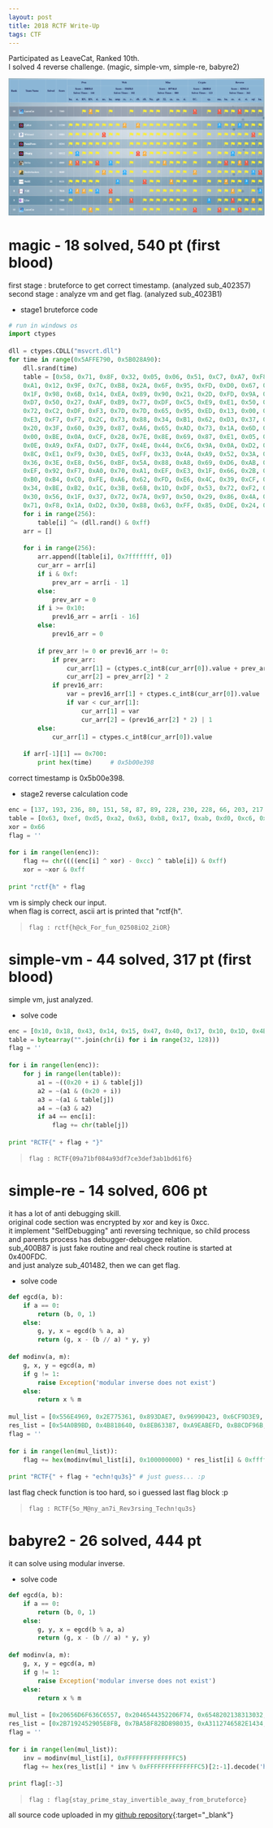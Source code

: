 ```yaml
---
layout: post
title: 2018 RCTF Write-Up
tags: CTF
---
```


Participated as LeaveCat, Ranked 10th.  
I solved 4 reverse challenge. (magic, simple-vm, simple-re, babyre2)

![rank](/images/2018-RCTF-Write-Up/2018_RCTF_Rank.png)

# magic - 18 solved, 540 pt (first blood)
first stage : bruteforce to get correct timestamp. (analyzed sub\_402357)  
second stage : analyze vm and get flag. (analyzed sub\_4023B1)

* stage1 bruteforce code

```python
# run in windows os
import ctypes

dll = ctypes.CDLL("msvcrt.dll")
for time in range(0x5AFFE790, 0x5B028A90):
	dll.srand(time)
	table = [0x58, 0x71, 0x8F, 0x32, 0x05, 0x06, 0x51, 0xC7, 0xA7, 0xF8, 0x3A, 0xE1, 0x06, 0x48, 0x82, 0x09, 
	0xA1, 0x12, 0x9F, 0x7C, 0xB8, 0x2A, 0x6F, 0x95, 0xFD, 0xD0, 0x67, 0xC8, 0xE3, 0xCE, 0xAB, 0x12, 
	0x1F, 0x98, 0x6B, 0x14, 0xEA, 0x89, 0x90, 0x21, 0x2D, 0xFD, 0x9A, 0xBB, 0x47, 0xCC, 0xEA, 0x9C, 
	0xD7, 0x50, 0x27, 0xAF, 0xB9, 0x77, 0xDF, 0xC5, 0xE9, 0xE1, 0x50, 0xD3, 0x38, 0x89, 0xEF, 0x2D, 
	0x72, 0xC2, 0xDF, 0xF3, 0x7D, 0x7D, 0x65, 0x95, 0xED, 0x13, 0x00, 0x1C, 0xA3, 0x3C, 0xE3, 0x57, 
	0xE3, 0xF7, 0xF7, 0x2C, 0x73, 0x88, 0x34, 0xB1, 0x62, 0xD3, 0x37, 0x19, 0x26, 0xBE, 0xB2, 0x33, 
	0x20, 0x3F, 0x60, 0x39, 0x87, 0xA6, 0x65, 0xAD, 0x73, 0x1A, 0x6D, 0x49, 0x33, 0x49, 0xC0, 0x56, 
	0x00, 0xBE, 0x0A, 0xCF, 0x28, 0x7E, 0x8E, 0x69, 0x87, 0xE1, 0x05, 0x88, 0xDA, 0x54, 0x3E, 0x3C, 
	0x0E, 0xA9, 0xFA, 0xD7, 0x7F, 0x4E, 0x44, 0xC6, 0x9A, 0x0A, 0xD2, 0x98, 0x6A, 0xA4, 0x19, 0x6D, 
	0x8C, 0xE1, 0xF9, 0x30, 0xE5, 0xFF, 0x33, 0x4A, 0xA9, 0x52, 0x3A, 0x0D, 0x67, 0x20, 0x1D, 0xBF, 
	0x36, 0x3E, 0xE8, 0x56, 0xBF, 0x5A, 0x88, 0xA8, 0x69, 0xD6, 0xAB, 0x52, 0xF1, 0x14, 0xF2, 0xD7, 
	0xEF, 0x92, 0xF7, 0xA0, 0x70, 0xA1, 0xEF, 0xE3, 0x1F, 0x66, 0x2B, 0x97, 0xF6, 0x2B, 0x30, 0x0F, 
	0xB0, 0xB4, 0xC0, 0xFE, 0xA6, 0x62, 0xFD, 0xE6, 0x4C, 0x39, 0xCF, 0x20, 0xB3, 0x10, 0x60, 0x9F, 
	0x34, 0xBE, 0xB2, 0x1C, 0x3B, 0x6B, 0x1D, 0xDF, 0x53, 0x72, 0xF2, 0xFA, 0xB1, 0x51, 0x82, 0x04, 
	0x30, 0x56, 0x1F, 0x37, 0x72, 0x7A, 0x97, 0x50, 0x29, 0x86, 0x4A, 0x09, 0x3C, 0x59, 0xC4, 0x41, 
	0x71, 0xF8, 0x1A, 0xD2, 0x30, 0x88, 0x63, 0xFF, 0x85, 0xDE, 0x24, 0x8C, 0xC3, 0x37, 0x14, 0xC7]
	for i in range(256):
		table[i] ^= (dll.rand() & 0xff)
	arr = []

	for i in range(256):
		arr.append([table[i], 0x7fffffff, 0])
		cur_arr = arr[i]
		if i & 0xf:
			prev_arr = arr[i - 1]
		else:
			prev_arr = 0
		if i >= 0x10:
			prev16_arr = arr[i - 16]
		else:
			prev16_arr = 0

		if prev_arr != 0 or prev16_arr != 0:
			if prev_arr:
				cur_arr[1] = (ctypes.c_int8(cur_arr[0]).value + prev_arr[1])
				cur_arr[2] = prev_arr[2] * 2
			if prev16_arr:
				var = prev16_arr[1] + ctypes.c_int8(cur_arr[0]).value
				if var < cur_arr[1]:
					cur_arr[1] = var
					cur_arr[2] = (prev16_arr[2] * 2) | 1
		else:
			cur_arr[1] = ctypes.c_int8(cur_arr[0]).value

	if arr[-1][1] == 0x700:
		print hex(time)     # 0x5b00e398
```

correct timestamp is 0x5b00e398.

* stage2 reverse calculation code

```python
enc = [137, 193, 236, 80, 151, 58, 87, 89, 228, 230, 228, 66, 203, 217, 8, 34, 174, 157, 124, 7, 128, 143, 27, 69, 4, 232]
table = [0x63, 0xef, 0xd5, 0xa2, 0x63, 0xb8, 0x17, 0xab, 0xd0, 0xc6, 0xd8, 0x50, 0xd1, 0x46, 0x97, 0xdf, 0xc4, 0x51, 0x1, 0xe0, 0x45, 0x78, 0xd8, 0x5f, 0xc4, 0xd8]
xor = 0x66
flag = ''

for i in range(len(enc)):
	flag += chr((((enc[i] ^ xor) - 0xcc) ^ table[i]) & 0xff)
	xor = ~xor & 0xff

print "rctf{h" + flag
```

vm is simply check our input.  
when flag is correct, ascii art is printed that "rctf{h".

> `flag : rctf{h@ck_For_fun_02508iO2_2iOR}`

# simple-vm - 44 solved, 317 pt (first blood)
simple vm, just analyzed.

* solve code

```python
enc = [0x10, 0x18, 0x43, 0x14, 0x15, 0x47, 0x40, 0x17, 0x10, 0x1D, 0x4B, 0x12, 0x1F, 0x49, 0x48, 0x18, 0x53, 0x54, 0x01, 0x57, 0x51, 0x53, 0x05, 0x56, 0x5A, 0x08, 0x58, 0x5F, 0x0A, 0x0C, 0x58, 0x09]
table = bytearray("".join(chr(i) for i in range(32, 128)))
flag = ''

for i in range(len(enc)):
	for j in range(len(table)):
		a1 = ~((0x20 + i) & table[j])
		a2 = ~(a1 & (0x20 + i))
		a3 = ~(a1 & table[j])
		a4 = ~(a3 & a2)
		if a4 == enc[i]:
			flag += chr(table[j])

print "RCTF{" + flag + "}"
```

> `flag : RCTF{09a71bf084a93df7ce3def3ab1bd61f6}`

# simple-re - 14 solved, 606 pt
it has a lot of anti debugging skill.  
original code section was encrypted by xor and key is 0xcc.  
it implement "SelfDebugging" anti reversing technique, so child process and parents process has debugger-debuggee relation.  
sub\_400B87 is just fake routine and real check routine is started at 0x400FDC.  
and just analyze sub_401482, then we can get flag.

* solve code

```python
def egcd(a, b):
    if a == 0:
        return (b, 0, 1)
    else:
        g, y, x = egcd(b % a, a)
        return (g, x - (b // a) * y, y)

def modinv(a, m):
    g, x, y = egcd(a, m)
    if g != 1:
        raise Exception('modular inverse does not exist')
    else:
        return x % m

mul_list = [0x556E4969, 0x2E775361, 0x893DAE7, 0x96990423, 0x6CF9D3E9, 0xA505531F]
res_list = [0x54A0B9BD, 0x4B818640, 0x8EB63387, 0xA9EABEFD, 0xB8CDF96B, 0x113C3052]
flag = ''

for i in range(len(mul_list)):
	flag += hex(modinv(mul_list[i], 0x100000000) * res_list[i] & 0xffffffff)[2:].replace('L', '').decode('hex')[::-1]

print "RCTF{" + flag + "echn!qu3s}"	# just guess... :p
```

last flag check function is too hard, so i guessed last flag block :p

> `flag : RCTF{5o_M@ny_an7i_Rev3rsing_Techn!qu3s}`

# babyre2 - 26 solved, 444 pt
it can solve using modular inverse.

* solve code

```python
def egcd(a, b):
    if a == 0:
        return (b, 0, 1)
    else:
        g, y, x = egcd(b % a, a)
        return (g, x - (b // a) * y, y)

def modinv(a, m):
    g, x, y = egcd(a, m)
    if g != 1:
        raise Exception('modular inverse does not exist')
    else:
        return x % m

mul_list = [0x20656D6F636C6557, 0x2046544352206F74, 0x6548202138313032, 0x2061207369206572, 0x6320455279626142, 0x65676E656C6C6168, 0x756F7920726F6620]
res_list = [0x2B7192452905E8FB, 0x7BA58F82BD898035, 0xA3112746582E1434, 0x163F756FCC221AB0, 0xECC78E6FB9CBA1FE, 0xDCDD8B49EA5D7E14, 0xA2845FE0B3096F8E]
flag = ''

for i in range(len(mul_list)):
    inv = modinv(mul_list[i], 0xFFFFFFFFFFFFFFC5)
    flag += hex(res_list[i] * inv % 0xFFFFFFFFFFFFFFC5)[2:-1].decode('hex')[::-1]

print flag[:-3]
```

> `flag : flag{stay_prime_stay_invertible_away_from_bruteforce}`

all source code uploaded in my [github repository](https://github.com/5unKn0wn/ctfs/tree/master/2018/rctf/){:target="_blank"}